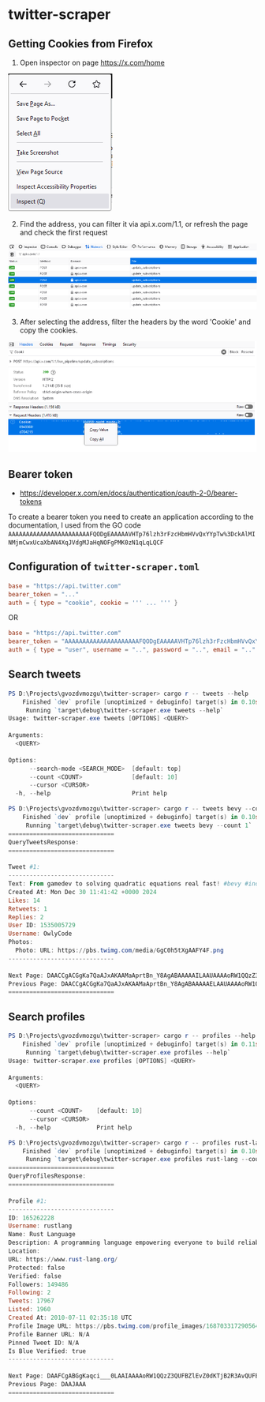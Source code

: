 # twitter-scraper

## Getting Cookies from Firefox

1. Open inspector on page https://x.com/home

![alt text](image.png)

2. Find the address, you can filter it via api.x.com/1.1, or refresh the page and check the first request

![alt text](image-1.png)

3. After selecting the address, filter the headers by the word 'Cookie' and copy the cookies.

![alt text](image-2.png)

## Bearer token

- https://developer.x.com/en/docs/authentication/oauth-2-0/bearer-tokens

To create a bearer token you need to create an application according to the documentation, I used from the GO code `AAAAAAAAAAAAAAAAAAAAAAAFQODgEAAAAAVHTp76lzh3rFzcHbmHVvQxYYpTw%3DckAlMINMjmCwxUcaXbAN4XqJVdgMJaHqNOFgPMK0zN1qLqLQCF`

## Configuration of `twitter-scraper.toml`

```toml
base = "https://api.twitter.com"
bearer_token = "..."
auth = { type = "cookie", cookie = ''' ... ''' }
```

OR

```toml
base = "https://api.twitter.com"
bearer_token = "AAAAAAAAAAAAAAAAAAAAAFQODgEAAAAAVHTp76lzh3rFzcHbmHVvQxYYpTw%3DckAlMINMjmCwxUcaXbAN4XqJVdgMJaHqNOFgPMK0zN1qLqLQCF"
auth = { type = "user", username = "..", password = "..", email = ".." }
```


## Search tweets

```powershell
PS D:\Projects\gvozdvmozgu\twitter-scraper> cargo r -- tweets --help
    Finished `dev` profile [unoptimized + debuginfo] target(s) in 0.10s
     Running `target\debug\twitter-scraper.exe tweets --help`
Usage: twitter-scraper.exe tweets [OPTIONS] <QUERY>

Arguments:
  <QUERY>

Options:
      --search-mode <SEARCH_MODE>  [default: top]
      --count <COUNT>              [default: 10]
      --cursor <CURSOR>
  -h, --help                       Print help
```

```powershell
PS D:\Projects\gvozdvmozgu\twitter-scraper> cargo r -- tweets bevy --count 1       
    Finished `dev` profile [unoptimized + debuginfo] target(s) in 0.10s
     Running `target\debug\twitter-scraper.exe tweets bevy --count 1`
==============================
QueryTweetsResponse:
==============================

Tweet #1:
------------------------------
Text: From gamedev to solving quadratic equations real fast! #bevy #indiegames https://t.co/2oEOBakDAT
Created At: Mon Dec 30 11:41:42 +0000 2024
Likes: 14
Retweets: 1
Replies: 2
User ID: 1535005729
Username: OwlyCode
Photos:
  Photo: URL: https://pbs.twimg.com/media/GgC0h5tXgAAFY4F.png
------------------------------

Next Page: DAACCgACGgKa7QaAJxAKAAMaAprtBn_Y8AgABAAAAAILAAUAAAAoRW1QQzZ3QUFBZlEvZ0dKTjB2R3AvQUFBQUFFYUFMU01DZHF3ZFE9PQgABgAAAAAIAAcAAAAADAAICgABGgC0jAnasHUAAAA
Previous Page: DAACCgACGgKa7QaAJxAKAAMaAprtBn_Y8AgABAAAAAELAAUAAAAoRW1QQzZ3QUFBZlEvZ0dKTjB2R3AvQUFBQUFFYUFMU01DZHF3ZFE9PQgABgAAAAAIAAcAAAAADAAICgABGgC0jAnasHUAAAA
==============================
```


## Search profiles

```powershell
PS D:\Projects\gvozdvmozgu\twitter-scraper> cargo r -- profiles --help
    Finished `dev` profile [unoptimized + debuginfo] target(s) in 0.11s
     Running `target\debug\twitter-scraper.exe profiles --help`
Usage: twitter-scraper.exe profiles [OPTIONS] <QUERY>

Arguments:
  <QUERY>

Options:
      --count <COUNT>    [default: 10]
      --cursor <CURSOR>
  -h, --help             Print help
```

```powershell
PS D:\Projects\gvozdvmozgu\twitter-scraper> cargo r -- profiles rust-lang --count 1
    Finished `dev` profile [unoptimized + debuginfo] target(s) in 0.10s
     Running `target\debug\twitter-scraper.exe profiles rust-lang --count 1`
==============================
QueryProfilesResponse:
==============================

Profile #1:
------------------------------
ID: 165262228
Username: rustlang
Name: Rust Language
Description: A programming language empowering everyone to build reliable and efficient software.
Location:
URL: https://www.rust-lang.org/
Protected: false
Verified: false
Followers: 149486
Following: 2
Tweets: 17967
Listed: 1960
Created At: 2010-07-11 02:35:18 UTC
Profile Image URL: https://pbs.twimg.com/profile_images/1687033172905644032/ZjFPPLUM.jpg
Profile Banner URL: N/A
Pinned Tweet ID: N/A
Is Blue Verified: true
------------------------------

Next Page: DAAFCgABGgKaqci___0LAAIAAAAoRW1QQzZ3QUFBZlEvZ0dKTjB2R3AvQUFBQUFFQUFBQUFDZG16bEE9PQAA
Previous Page: DAAJAAA
==============================
```

